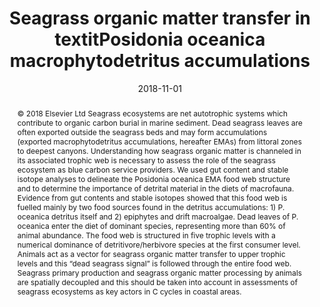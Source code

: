 ﻿---
title: "Seagrass organic matter transfer in textitPosidonia oceanica macrophytodetritus accumulations"
date: 2018-11-01
publishDate: 2020-02-22T09:51:32.642102Z
authors: ["François Remy", "Thibaud Mascart", "Marleen De Troch", "Loïc N. Michel", "Gilles Lepoint"]
publication_types: ["2"]
abstract: "© 2018 Elsevier Ltd Seagrass ecosystems are net autotrophic systems which contribute to organic carbon burial in marine sediment. Dead seagrass leaves are often exported outside the seagrass beds and may form accumulations (exported macrophytodetritus accumulations, hereafter EMAs) from littoral zones to deepest canyons. Understanding how seagrass organic matter is channeled in its associated trophic web is necessary to assess the role of the seagrass ecosystem as blue carbon service providers. We used gut content and stable isotope analyses to delineate the Posidonia oceanica EMA food web structure and to determine the importance of detrital material in the diets of macrofauna. Evidence from gut contents and stable isotopes showed that this food web is fuelled mainly by two food sources found in the detritus accumulations: 1) P. oceanica detritus itself and 2) epiphytes and drift macroalgae. Dead leaves of P. oceanica enter the diet of dominant species, representing more than 60% of animal abundance. The food web is structured in five trophic levels with a numerical dominance of detritivore/herbivore species at the first consumer level. Animals act as a vector for seagrass organic matter transfer to upper trophic levels and this “dead seagrass signal” is followed through the entire food web. Seagrass primary production and seagrass organic matter processing by animals are spatially decoupled and this should be taken into account in assessments of seagrass ecosystems as key actors in C cycles in coastal areas."
featured: false
publication: "*Estuarine, Coastal and Shelf Science*"
tags: ["2018"]
url_pdf: "https://linkinghub.elsevier.com/retrieve/pii/S0272771418300544"
doi: "10.1016/j.ecss.2018.07.001"
---


